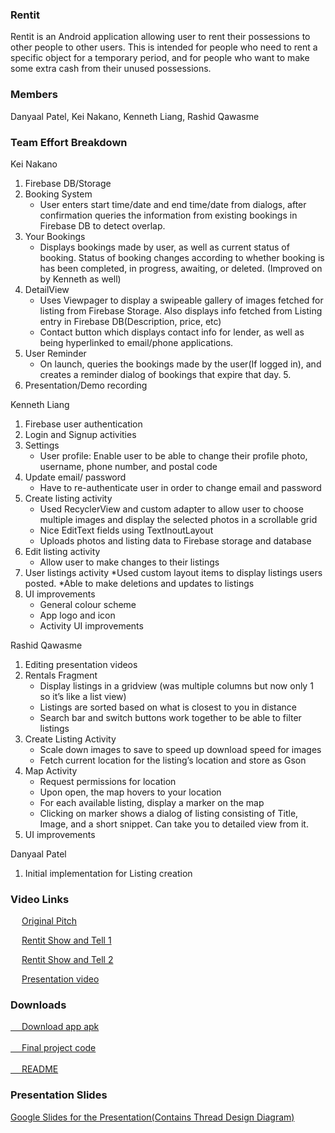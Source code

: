 ### Rentit

Rentit is an Android application allowing user to rent their possessions to other people to other users. This is intended for people who need to rent a specific object for a temporary period, and for people who want to make some extra cash from their unused possessions. 

### Members

Danyaal Patel, Kei Nakano, Kenneth Liang, Rashid Qawasme

### Team Effort Breakdown 

Kei Nakano
1. Firebase DB/Storage
2. Booking System
   * User enters start time/date and end time/date from dialogs, after confirmation queries the information from existing bookings in Firebase DB to detect overlap. 
3. Your Bookings
   * Displays bookings made by user, as well as current status of booking. Status of booking changes according to whether booking is has been completed, in progress, awaiting, or deleted. (Improved on by Kenneth as well) 
4. DetailView
   * Uses Viewpager to display a swipeable gallery of images fetched for listing from Firebase Storage. Also displays info fetched from Listing entry in Firebase DB(Description, price, etc) 
   * Contact button which displays contact info for lender, as well as being hyperlinked to email/phone applications. 
4. User Reminder
   * On launch, queries the bookings made by the user(If logged in), and creates a reminder dialog of bookings that expire that day. 5. 
5. Presentation/Demo recording

Kenneth Liang 
1. Firebase user authentication
2. Login and Signup activities
3. Settings
   * User profile: Enable user to be able to change their profile photo, username, phone number, and postal code
4. Update email/ password
   * Have to re-authenticate user in order to change email and password
5. Create listing activity
   * Used RecyclerView and custom adapter to allow user to choose multiple images and display the selected photos in a scrollable grid
   * Nice EditText fields using TextInoutLayout
   * Uploads photos and listing data to Firebase storage and database
6. Edit listing activity
   * Allow user to make changes to their listings
7. User listings activity
   *Used custom layout items to display listings users posted. 
   *Able to make deletions and updates to listings
8. UI improvements
   * General colour scheme
   * App logo and icon
   * Activity UI improvements

Rashid Qawasme
1. Editing presentation videos
2. Rentals Fragment
   * Display listings in a gridview (was multiple columns but now only 1 so it’s like a list view)
   * Listings are sorted based on what is closest to you in distance
   * Search bar and switch buttons work together to be able to filter listings 
3. Create Listing Activity
   * Scale down images to save to speed up download speed for images
   * Fetch current location for the listing’s location and store as Gson
4. Map Activity
   * Request permissions for location
   * Upon open, the map hovers to your location
   * For each available listing, display a marker on the map
   * Clicking on marker shows a dialog of listing consisting of Title, Image, and a short snippet. Can take you to detailed view from it.
5. UI improvements

Danyaal Patel 
1. Initial implementation for Listing creation 


### Video Links

<!---(Replace the link here with the Youtube link)-->
&emsp; [Original Pitch](https://youtu.be/DCBdJQeRkQI)

&emsp; [Rentit Show and Tell 1](https://youtu.be/qP5KhkwnlbM)

&emsp; [Rentit Show and Tell 2](https://youtu.be/ohoBv5kA1M8)

&emsp; [Presentation video](https://youtu.be/4z5gA4ksUIs)
### Downloads
<a href="Rentit.apk">&emsp; Download app apk</a>
<br>
<br>
<a href="Rent-it.zip">&emsp; Final project code</a>
<br>
<br>
<a href="README.txt.txt">&emsp; README</a>

### Presentation Slides
[Google Slides for the Presentation(Contains Thread Design Diagram)](https://docs.google.com/presentation/d/1FyLT6M-YFi7-Ah8WX57Eu5Mss1mOFEHc3xnOYGeZJ98/edit?usp=sharing)

